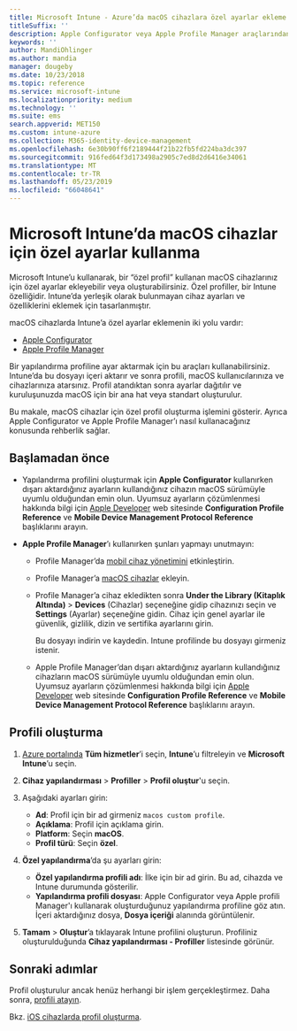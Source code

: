 ```yaml
---
title: Microsoft Intune - Azure’da macOS cihazlara özel ayarlar ekleme | Microsoft Docs
titleSuffix: ''
description: Apple Configurator veya Apple Profile Manager araçlarından macOS ayarlarını dışarı aktarın ve daha sonra bu ayarları Microsoft Intune’a aktarın. Bu ayarlar macOS cihazlarda özel ayar ve özellikler oluşturabilir, kullanabilir ve denetleyebilir. Daha sonra bu özel profil, bir ana hat veya standart oluşturmak için kuruluşunuzdaki macOS cihazlara atanabilir veya dağıtılabilir.
keywords: ''
author: MandiOhlinger
ms.author: mandia
manager: dougeby
ms.date: 10/23/2018
ms.topic: reference
ms.service: microsoft-intune
ms.localizationpriority: medium
ms.technology: ''
ms.suite: ems
search.appverid: MET150
ms.custom: intune-azure
ms.collection: M365-identity-device-management
ms.openlocfilehash: 6e30b90ff6f2189444f21b22fb5fd224ba3dc397
ms.sourcegitcommit: 916fed64f3d173498a2905c7ed8d2d6416e34061
ms.translationtype: MT
ms.contentlocale: tr-TR
ms.lasthandoff: 05/23/2019
ms.locfileid: "66048641"
---
```

# <a name="use-custom-settings-for-macos-devices-in-microsoft-intune"></a>Microsoft Intune’da macOS cihazlar için özel ayarlar kullanma

Microsoft Intune’u kullanarak, bir “özel profil” kullanan macOS cihazlarınız için özel ayarlar ekleyebilir veya oluşturabilirsiniz. Özel profiller, bir Intune özelliğidir. Intune’da yerleşik olarak bulunmayan cihaz ayarları ve özelliklerini eklemek için tasarlanmıştır.

macOS cihazlarda Intune’a özel ayarlar eklemenin iki yolu vardır:

- [Apple Configurator](https://itunes.apple.com/app/apple-configurator-2/id1037126344?mt=12)
- [Apple Profile Manager](https://support.apple.com/profile-manager)

Bir yapılandırma profiline ayar aktarmak için bu araçları kullanabilirsiniz. Intune’da bu dosyayı içeri aktarır ve sonra profili, macOS kullanıcılarınıza ve cihazlarınıza atarsınız. Profil atandıktan sonra ayarlar dağıtılır ve kuruluşunuzda macOS için bir ana hat veya standart oluşturulur.

Bu makale, macOS cihazlar için özel profil oluşturma işlemini gösterir. Ayrıca Apple Configurator ve Apple Profile Manager’ı nasıl kullanacağınız konusunda rehberlik sağlar.

## <a name="before-you-begin"></a>Başlamadan önce

- Yapılandırma profilini oluşturmak için **Apple Configurator** kullanırken dışarı aktardığınız ayarların kullandığınız cihazın macOS sürümüyle uyumlu olduğundan emin olun. Uyumsuz ayarların çözümlenmesi hakkında bilgi için [Apple Developer](https://developer.apple.com/) web sitesinde **Configuration Profile Reference** ve **Mobile Device Management Protocol Reference** başlıklarını arayın.

- **Apple Profile Manager**’ı kullanırken şunları yapmayı unutmayın:

  - Profile Manager’da [mobil cihaz yönetimini](https://help.apple.com/serverapp/mac/5.7/#/apd05B9B761-D390-4A75-9251-E9AD29A61D0C) etkinleştirin.
  - Profile Manager’a [macOS cihazlar](https://help.apple.com/profilemanager/mac/5.7/#/pm9onzap1984) ekleyin.
  - Profile Manager’a cihaz ekledikten sonra **Under the Library (Kitaplık Altında)** > **Devices** (Cihazlar) seçeneğine gidip cihazınızı seçin ve **Settings** (Ayarlar) seçeneğine gidin. Cihaz için genel ayarlar ile güvenlik, gizlilik, dizin ve sertifika ayarlarını girin.

    Bu dosyayı indirin ve kaydedin. Intune profilinde bu dosyayı girmeniz istenir. 

  - Apple Profile Manager’dan dışarı aktardığınız ayarların kullandığınız cihazların macOS sürümüyle uyumlu olduğundan emin olun. Uyumsuz ayarların çözümlenmesi hakkında bilgi için [Apple Developer](https://developer.apple.com/) web sitesinde **Configuration Profile Reference** ve **Mobile Device Management Protocol Reference** başlıklarını arayın.

## <a name="create-the-profile"></a>Profili oluşturma

1. [Azure portalında](https://portal.azure.com) **Tüm hizmetler**’i seçin, **Intune**’u filtreleyin ve **Microsoft Intune**’u seçin.
2. **Cihaz yapılandırması** > **Profiller** > **Profil oluştur**'u seçin.
3. Aşağıdaki ayarları girin:

    - **Ad**: Profil için bir ad girmeniz `macos custom profile`.
    - **Açıklama**: Profil için açıklama girin.
    - **Platform**: Seçin **macOS**.
    - **Profil türü**: Seçin **özel**.

4. **Özel yapılandırma**’da şu ayarları girin:

    - **Özel yapılandırma profili adı**: İlke için bir ad girin. Bu ad, cihazda ve Intune durumunda gösterilir.
    - **Yapılandırma profili dosyası**: Apple Configurator veya Apple profili Manager'ı kullanarak oluşturduğunuz yapılandırma profiline göz atın. İçeri aktardığınız dosya, **Dosya içeriği** alanında görüntülenir.

5. **Tamam** > **Oluştur**’a tıklayarak Intune profilini oluşturun. Profiliniz oluşturulduğunda **Cihaz yapılandırması - Profiller** listesinde görünür.

## <a name="next-steps"></a>Sonraki adımlar

Profil oluşturulur ancak henüz herhangi bir işlem gerçekleştirmez. Daha sonra, [profili atayın](device-profile-assign.md).

Bkz. [iOS cihazlarda profil oluşturma](custom-settings-ios.md).
